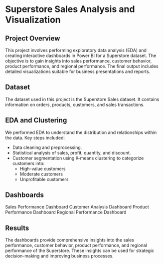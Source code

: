 # Superstore Sales Analysis and Visualization

## Project Overview
This project involves performing exploratory data analysis (EDA) and creating interactive dashboards in Power BI for a Superstore dataset. The objective is to gain insights into sales performance, customer behavior, product performance, and regional performance. The final output includes detailed visualizations suitable for business presentations and reports.

## Dataset
The dataset used in this project is the Superstore Sales dataset. It contains information on orders, products, customers, and sales transactions.

## EDA and Clustering
We performed EDA to understand the distribution and relationships within the data. Key steps included:
- Data cleaning and preprocessing.
- Statistical analysis of sales, profit, quantity, and discount.
- Customer segmentation using K-means clustering to categorize customers into:
  - High-value customers
  - Moderate customers
  - Unprofitable customers

## Dashboards

Sales Performance Dashboard
Customer Analysis Dashboard
Product Performance Dashboard
Regional Performance Dashboard

## Results
The dashboards provide comprehensive insights into the sales performance, customer behavior, product performance, and regional performance of the Superstore. These insights can be used for strategic decision-making and improving business processes.
